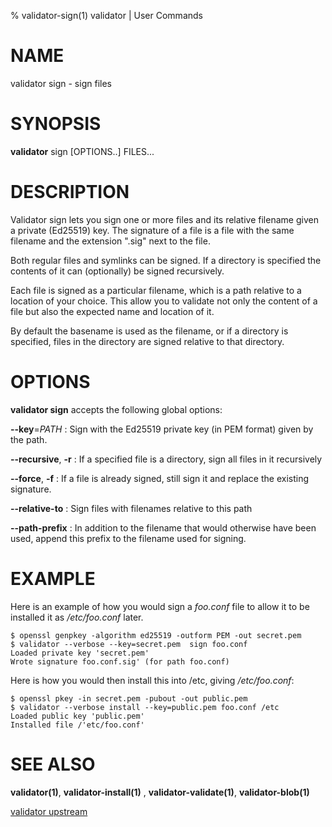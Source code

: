 % validator-sign(1) validator | User Commands

# NAME

validator sign - sign files

# SYNOPSIS
**validator** sign [OPTIONS..] FILES...

# DESCRIPTION

Validator sign lets you sign one or more files and its relative
filename given a private (Ed25519) key. The signature of a file is a
file with the same filename and the extension ".sig" next to the file.

Both regular files and symlinks can be signed. If a directory is
specified the contents of it can (optionally) be signed recursively.

Each file is signed as a particular filename, which is a path relative
to a location of your choice. This allow you to validate not only the
content of a file but also the expected name and location of it.

By default the basename is used as the filename, or if a directory is
specified, files in the directory are signed relative to that
directory.

# OPTIONS

**validator sign** accepts the following global options:

**\-\-key**=*PATH*
:   Sign with the Ed25519 private key (in PEM format) given by the
    path.

**\-\-recursive**, **-r**
:   If a specified file is a directory, sign all files in it
    recursively

**\-\-force**, **-f**
:   If a file is already signed, still sign it and replace the
    existing signature.

**\-\-relative-to**
:   Sign files with filenames relative to this path

**\-\-path-prefix**
:   In addition to the filename that would otherwise have been used,
    append this prefix to the filename used for signing.

# EXAMPLE

Here is an example of how you would sign a *foo.conf* file to allow it
to be installed it as */etc/foo.conf* later.

```
$ openssl genpkey -algorithm ed25519 -outform PEM -out secret.pem
$ validator --verbose --key=secret.pem  sign foo.conf
Loaded private key 'secret.pem'
Wrote signature foo.conf.sig' (for path foo.conf)
```

Here is how you would then install this into /etc, giving */etc/foo.conf*:
```
$ openssl pkey -in secret.pem -pubout -out public.pem
$ validator --verbose install --key=public.pem foo.conf /etc
Loaded public key 'public.pem'
Installed file /'etc/foo.conf'
```

# SEE ALSO
**validator(1)**, **validator-install(1)** , **validator-validate(1)**, **validator-blob(1)**

[validator upstream](https://github.com/containers/validator)
